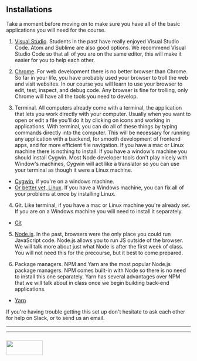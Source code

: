 ## Installations

Take a moment before moving on to make sure you have all of the basic applications you will need for the course.

1. [Visual Studio](https://code.visualstudio.com/download).  Students in the past have really enjoyed Visual Studio Code.  Atom and Sublime are also good options.  We recommend Visual Studio Code so that all of you are on the same editor, this will make it easier for you to help each other. 
2. [Chrome](https://support.google.com/chrome/answer/95346?co=GENIE.Platform%3DDesktop&hl=en).  For web development there is no better browser than Chrome.  So far in your life, you have probably used your browser to troll the web and visit websites.  In our course you will learn to use your browser to edit, test, inspect, and debug code.  Any browser is fine for trolling, only Chrome will have all the tools you need to develop. 

3. Terminal. All computers already come with a terminal, the application that lets you work directly with your computer. Usually when you want to open or edit a file you'll do it by clicking on icons and working in applications. With terminal, you can do all of these things by typing commands directly into the computer.  This will be necessary for running any application with a backend, for smooth development of frontend apps, and for more efficient file navigation.
If you have a mac or Linux machine there is nothing to install.  If you have a window's machine you should install Cygwin.  Most Node developer tools don't play nicely with Window's machines, Cygwin will act like a translator so you can use your terminal as though it were a Linux machine.
  * [Cygwin](https://cygwin.com/install.html), if you're on a windows machine.  
  * [Or better yet, Linux](https://help.ubuntu.com/community/WindowsDualBoot).  If you have a Windows machine, you can fix all of your problems at once by installing Linux.   

  
4. Git.  Like terminal, if you have a mac or Linux machine you're already set.  If you are on a Windows machine you will need to install it separately.
  * [Git](https://git-scm.com/download/win)  


5. [Node.js](https://nodejs.org/en/download/).  In the past, browsers were the only place you could run JavaScript code.  Node.js allows you to run JS outside of the browser. We will talk more about just what Node is after the first week of class. You will not need this for the precourse, but it best to come prepared.    

6. Package managers.  NPM and Yarn are the most popular Node.js package managers.  NPM comes built-in with Node so there is no need to install this one separately.  Yarn has several advantages over NPM that we will talk about in class once we begin building back-end applications.  
  * [Yarn](https://yarnpkg.com/lang/en/docs/install/)


If you're having trouble getting this set up don't hesitate to ask each other for help on Slack, or to send us an email.


___
___
### <a href="http://elewa.education/blog" target="_blank"><img src="https://user-images.githubusercontent.com/18554853/34921062-506450ae-f97d-11e7-875f-6feeb26ad72d.png" width="100" height="40"/></a>  

